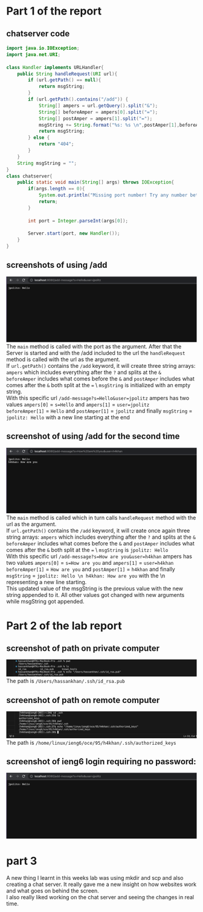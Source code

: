 # Part 1 of the report
## chatserver code
```java
import java.io.IOException;
import java.net.URI;

class Handler implements URLHandler{
    public String handleRequest(URI url){
        if (url.getPath() == null){
            return msgString;
        }
        if (url.getPath().contains("/add")) {
            String[] ampers = url.getQuery().split("&");
            String[] beforeAmper = ampers[0].split("=");
            String[] postAmper = ampers[1].split("=");
            msgString += String.format("%s: %s \n",postAmper[1],beforeAmper[1]);
            return msgString;
        } else {
            return "404";
        }
    }
    String msgString = "";
}
class chatserver{
    public static void main(String[] args) throws IOException{
        if(args.length == 0){
            System.out.println("Missing port number! Try any number between 1024 to 49151");
            return;
        }

        int port = Integer.parseInt(args[0]);

        Server.start(port, new Handler());
    }
}
```
## screenshots of using /add
![Image](https://github.com/HTKhanPathan/cse15l-lab-reports/blob/main/screenshot%20of%20using%20:add%20message%20for%20the%20first%20time.png?raw=true)
The `main` method is called with the port as the argument. After that the Server is started and with the /add included to the url the `handleRequest` method is called with the url as the argument. \
If `url.getPath()` contains the `/add` keyword, it will create three string arrays: `ampers` which includes everything after the `?` and splits at the `&` \
`beforeAmper` includes what comes before the `&` and `postAmper` includes what comes after the `&`  both split at the `=` \ `msgString` is initialized with an empty string. \
With this specific url `/add-message?s=Hello&user=jpolitz` ampers has two values `ampers[0]` = `s=Hello` and `ampers[1]` = `user=jpolitz` \
`beforeAmper[1]` = `Hello` and `postAmper[1]` = `jpolitz` and finally `msgString` = `jpolitz: Hello` with a new line starting at the end


## screenshot of using /add for the second time
![Image](https://github.com/HTKhanPathan/cse15l-lab-reports/blob/main/screen%20shot%20of%20using%20add%20message%20second%20time.png?raw=true)
The `main` method is called which in turn calls `handleRequest` method with the url as the argument. \
If `url.getPath()` contains the `/add` keyword, it will create once again three string arrays: `ampers` which includes everything after the `?` and splits at the `&` \
`beforeAmper` includes what comes before the `&` and `postAmper` includes what comes after the `&`  both split at the `=` \ `msgString` is `jpolitz: Hello`  \
With this specific url `/add-message?s=How are you&user=h4khan` ampers has two values `ampers[0]` = `s=How are you` and `ampers[1]` = `user=h4khan` \
`beforeAmper[1]` = `How are you` and `postAmper[1]` = `h4khan` and finally `msgString` = `jpolitz: Hello \n h4khan: How are you`  with the \n representing a new line starting. \
This updated value of the msgString is the previous value with the new string appended to it. All other values got changed with new arguments while msgString got appended.

# Part 2 of the lab report
## screenshot of path on private computer
![Image](https://github.com/HTKhanPathan/cse15l-lab-reports/blob/main/privComp.png?raw=true)
The path is `/Users/hassankhan/.ssh/id_rsa.pub`
## screenshot of path on remote computer
![Image](https://github.com/HTKhanPathan/cse15l-lab-reports/blob/main/remoteComp.png?raw=true)
The path is `/home/linux/ieng6/oce/95/h4khan/.ssh/authorized_keys`
## screenshot of ieng6 login requiring no password:
![Image](https://github.com/HTKhanPathan/cse15l-lab-reports/blob/main/screenshot%20of%20using%20:add%20message%20for%20the%20first%20time.png?raw=true)


# part 3
A new thing I learnt in this weeks lab was using mkdir and scp and also creating a chat server. It really gave me a new insight on how websites work and what goes on behind the screen.\
I also really liked working on the chat server and seeing the changes in real time.
